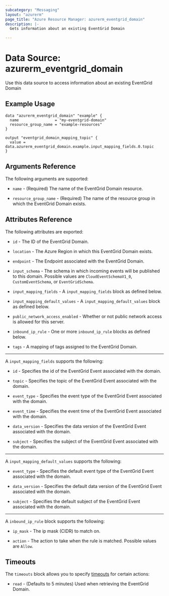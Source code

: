 ```yaml
---
subcategory: "Messaging"
layout: "azurerm"
page_title: "Azure Resource Manager: azurerm_eventgrid_domain"
description: |-
  Gets information about an existing EventGrid Domain

---
```


# Data Source: azurerm_eventgrid_domain

Use this data source to access information about an existing EventGrid Domain

## Example Usage

```hcl
data "azurerm_eventgrid_domain" "example" {
  name                = "my-eventgrid-domain"
  resource_group_name = "example-resources"
}

output "eventgrid_domain_mapping_topic" {
  value = data.azurerm_eventgrid_domain.example.input_mapping_fields.0.topic
}
```

## Arguments Reference

The following arguments are supported:

* `name` - (Required) The name of the EventGrid Domain resource.

* `resource_group_name` - (Required) The name of the resource group in which the EventGrid Domain exists.

## Attributes Reference

The following attributes are exported:

* `id` - The ID of the EventGrid Domain.

* `location` - The Azure Region in which this EventGrid Domain exists.

* `endpoint` - The Endpoint associated with the EventGrid Domain.

* `input_schema` - The schema in which incoming events will be published to this domain. Possible values are `CloudEventSchemaV1_0`, `CustomEventSchema`, or `EventGridSchema`.

* `input_mapping_fields` - A `input_mapping_fields` block as defined below.

* `input_mapping_default_values` - A `input_mapping_default_values` block as defined below.

* `public_network_access_enabled` - Whether or not public network access is allowed for this server.

* `inbound_ip_rule` - One or more `inbound_ip_rule` blocks as defined below.

* `tags` - A mapping of tags assigned to the EventGrid Domain.

---

A `input_mapping_fields` supports the following:

* `id` - Specifies the id of the EventGrid Event associated with the domain.

* `topic` - Specifies the topic of the EventGrid Event associated with the domain.

* `event_type` - Specifies the event type of the EventGrid Event associated with the domain.

* `event_time` - Specifies the event time of the EventGrid Event associated with the domain.

* `data_version` - Specifies the data version of the EventGrid Event associated with the domain.

* `subject` - Specifies the subject of the EventGrid Event associated with the domain.

---

A `input_mapping_default_values` supports the following:

* `event_type` - Specifies the default event type of the EventGrid Event associated with the domain.

* `data_version` - Specifies the default data version of the EventGrid Event associated with the domain.

* `subject` - Specifies the default subject of the EventGrid Event associated with the domain.

---

A `inbound_ip_rule` block supports the following:

* `ip_mask` - The ip mask (CIDR) to match on.

* `action` - The action to take when the rule is matched. Possible values are `Allow`.

## Timeouts

The `timeouts` block allows you to specify [timeouts](https://www.terraform.io/docs/configuration/resources.html#timeouts) for certain actions:

* `read` - (Defaults to 5 minutes) Used when retrieving the EventGrid Domain.
